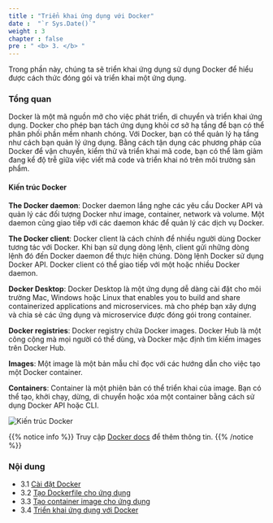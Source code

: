 ```yaml
---
title : "Triển khai ứng dụng với Docker"
date :  "`r Sys.Date()`" 
weight : 3 
chapter : false
pre : " <b> 3. </b> "
---
```

Trong phần này, chúng ta sẽ triển khai ứng dụng sử dụng Docker để hiểu được cách thức đóng gói và triển khai một ứng dụng.

### Tổng quan
Docker là một mã nguồn mở cho việc phát triển, di chuyển và triển khai ứng dụng. Docker cho phép bạn tách ứng dụng khỏi cơ sở hạ tầng để bạn có thể phân phối phần mềm nhanh chóng. Với Docker, bạn có thể quản lý hạ tầng như cách bạn quản lý ứng dụng. Bằng cách tận dụng các phương pháp của Docker để vận chuyển, kiểm thử và triển khai mã code, bạn có thể làm giảm đang kể độ trễ giữa việc viết mã code và triển khai nó trên môi trường sản phẩm.
#### Kiến trúc Docker
**The Docker daemon**: Docker daemon lắng nghe các yêu cầu Docker API và quản lý các đối tượng Docker như image, container, network và volume. Một daemon cũng giao tiếp với các daemon khác để quản lý các dịch vụ Docker.

**The Docker client**: Docker client là cách chính để nhiều người dùng Docker tương tác với Docker. Khi bạn sử dụng dòng lệnh, client gửi những dòng lệnh đó đến Docker daemon để thực hiện chúng. Dòng lệnh Docker sử dụng Docker API. Docker client có thể giao tiếp với một hoặc nhiều Docker daemon.

**Docker Desktop**: Docker Desktop là một ứng dụng dễ dàng cài đặt cho môi trường Mac, Windows hoặc Linux that enables you to build and share containerized applications and microservices. mà cho phép bạn xây dựng và chia sẻ các ứng dụng và microservice được đóng gói trong container.

**Docker registries**: Docker registry chứa Docker images. Docker Hub là một công cộng mà mọi người có thể dùng, và Docker mặc định tìm kiếm images trên Docker Hub. 

**Images**: Một image là một bản mẫu chỉ đọc với các hướng dẫn cho việc tạo một Docker container.

**Containers**: Container là một phiên bản có thể triển khai của image. Bạn có thể tạo, khởi chạy, dừng, di chuyển hoặc xóa một container bằng cách sử dụng Docker API hoặc CLI.

![Kiến trúc Docker](../../images/1.introduction/1.1.dockerarch.png?pc=90pt)

{{% notice info %}}
Truy cập [Docker docs](https://docs.docker.com/) để thêm thông tin.
{{% /notice %}}

### Nội dung
+ 3.1 [Cài đặt Docker](3.1-installdocker/)
+ 3.2 [Tạo Dockerfile cho ứng dụng](3.2-createdockerfile/)
+ 3.3 [Tạo container image cho ứng dụng](3.3-createdockerimage/)
+ 3.4 [Triển khai ứng dụng với Docker](3.4-deployapp/)
